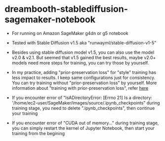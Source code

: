 # dreambooth-stablediffusion-sagemaker-notebook  
 
* For running on Amazon SageMaker g4dn or g5 notebook  
* Tested with Stable Diffusion v1.5 aka "runwayml/stable-diffusion-v1-5"
* Besides using stable diffusion model v1.5, you can also use the model v2.0 & v2.1. But seemed that v1.5 gained the best results, maybe v2.0+ models need more steps for training, you can try those by yourself.
* In my practice, adding "prior-preservation loss" for "style" training has less impact to results. I keep same configurations just for consistency. You can try training without "prior-preservation loss" by yourself. More information about "training with prior-preservation loss", refer [here](https://github.com/huggingface/diffusers/tree/main/examples/dreambooth#training-with-prior-preservation-loss)  

* If you encounter error of "IsADirectoryError: [Errno 21] Is a directory: '/home/ec2-user/SageMaker/images/source/.ipynb_checkpoints" during training stage, you need to delete ".ipynb_checkpoints", then continue your training    
* If you encounter error of "CUDA out of memory..." during training stage, you can simply restart the kernel of Jupyter Notebook, then start your training from the begining

